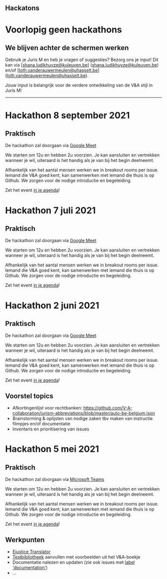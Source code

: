 Hackatons
---
# Voorlopig geen hackathons

## We blijven achter de schermen werken

Gebruik je Juris M en heb je vragen of suggesties? Bezorg ons je input! Dit kan via [shana.ludikhuyze@kuleuven.be] (shana.ludikhuyze@kuleuven.be) en/of [loth.vanderauwermeulen@uhasselt.be] (loth.vanderauwermeulen@uhasselt.be).

Jouw input is belangrijk voor de verdere ontwikkeling van de V&A stijl in Juris M!  


---

# Hackathon 8 september 2021

## Praktisch
De hackathon zal doorgaan via [Google Meet](https://meet.google.com/xqn-jkzw-aft?authuser=0)

We starten om 12u en hebben 2u voorzien. Je kan aansluiten en vertrekken wanneer je wil, uiteraard is het handig als je van bij het begin deelneemt.

Afhankelijk van het aantal mensen werken we in breakout rooms per issue. Iemand die V&A goed kent, kan samenwerken met iemand die thuis is op Github. We zorgen voor de nodige introductie en begeleiding.

Zet het event [in je agenda](https://v-a-collaboration.github.io/v-en-a/hackathon4.ics)!


# Hackathon 7 juli 2021

## Praktisch
De hackathon zal doorgaan via [Google Meet](https://meet.google.com/onc-bqhz-fra?authuser=0)

We starten om 12u en hebben 2u voorzien. Je kan aansluiten en vertrekken wanneer je wil, uiteraard is het handig als je van bij het begin deelneemt.

Afhankelijk van het aantal mensen werken we in breakout rooms per issue. Iemand die V&A goed kent, kan samenwerken met iemand die thuis is op Github. We zorgen voor de nodige introductie en begeleiding.

Zet het event [in je agenda](https://v-a-collaboration.github.io/v-en-a/hackathon3.ics)!

# Hackathon 2 juni 2021

## Praktisch
De hackathon zal doorgaan via [Google Meet](https://meet.google.com/fnt-yuei-wgb?authuser=0)

We starten om 12u en hebben 2u voorzien. Je kan aansluiten en vertrekken wanneer je wil, uiteraard is het handig als je van bij het begin deelneemt.

Afhankelijk van het aantal mensen werken we in breakout rooms per issue. Iemand die V&A goed kent, kan samenwerken met iemand die thuis is op Github. We zorgen voor de nodige introductie en begeleiding.

Zet het event [in je agenda](https://v-a-collaboration.github.io/v-en-a/hackathon2.ics)!

## Voorstel topics

- Afkortingenlijst voor rechtbanken: https://github.com/V-A-collaboration/jurism-abbreviations/blob/master/auto-be-belgium.json
- Brainstorming & oplijsten van nodige zaken tbv maken van instructie filmpjes en/of documentatie
- Inventaris en prioritisering van issues


# Hackathon 5 mei 2021

## Praktisch
De hackathon zal doorgaan via [Microsoft Teams](https://teams.microsoft.com/l/meetup-join/19%3ameeting_ZGYwY2MxMWItMzczOS00ZmMyLTk3NzUtOTU4MjBmNzkwYzBm%40thread.v2/0?context=%7b%22Tid%22%3a%223973589b-9e40-4eb5-800e-b0b6383d1621%22%2c%22Oid%22%3a%228169e633-6dfd-45c3-828d-13ef4b5e7e95%22%7d)

We starten om 12u en hebben 2u voorzien. Je kan aansluiten en vertrekken wanneer je wil, uiteraard is het handig als je van bij het begin deelneemt.

Afhankelijk van het aantal mensen werken we in breakout rooms per issue. Iemand die V&A goed kent, kan samenwerken met iemand die thuis is op Github. We zorgen voor de nodige introductie en begeleiding.

Zet het event [in je agenda](https://v-a-collaboration.github.io/v-en-a/hackathon1.ics)!

## Werkpunten

- [Ejustice Translator ](https://github.com/V-A-collaboration/v-en-a/issues/68)
- [Testbibliotheek](https://github.com/V-A-collaboration/v-en-a/issues/32) aanvullen met voorbeelden uit het V&A-boekje
- Documentatie nalezen en updaten (zie ook issues met [label 'documentation'](https://github.com/V-A-collaboration/v-en-a/issues?q=is%3Aissue+is%3Aopen+label%3Adocumentation))
- ... 
